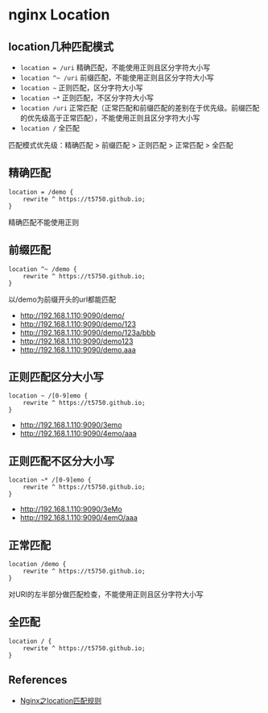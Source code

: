# nginx Location

## location几种匹配模式
- `location = /uri` 精确匹配，不能使用正则且区分字符大小写
- `location ^~ /uri` 前缀匹配，不能使用正则且区分字符大小写
- `location ~` 正则匹配，区分字符大小写
- `location ~*` 正则匹配，不区分字符大小写
- `location /uri` 正常匹配（正常匹配和前缀匹配的差别在于优先级。前缀匹配的优先级高于正常匹配），不能使用正则且区分字符大小写
- `location /` 全匹配

匹配模式优先级：精确匹配 > 前缀匹配 > 正则匹配 > 正常匹配 > 全匹配

## 精确匹配
```
location = /demo {
    rewrite ^ https://t5750.github.io;
}
```
精确匹配不能使用正则

## 前缀匹配
```
location ^~ /demo {
    rewrite ^ https://t5750.github.io;
}
```
以/demo为前缀开头的url都能匹配
- http://192.168.1.110:9090/demo/
- http://192.168.1.110:9090/demo/123
- http://192.168.1.110:9090/demo/123a/bbb
- http://192.168.1.110:9090/demo123
- http://192.168.1.110:9090/demo.aaa

## 正则匹配区分大小写
```
location ~ /[0-9]emo {
    rewrite ^ https://t5750.github.io;
}
```
- http://192.168.1.110:9090/3emo
- http://192.168.1.110:9090/4emo/aaa

## 正则匹配不区分大小写
```
location ~* /[0-9]emo {
    rewrite ^ https://t5750.github.io;
}
```
- http://192.168.1.110:9090/3eMo
- http://192.168.1.110:9090/4emO/aaa

## 正常匹配
```
location /demo {
    rewrite ^ https://t5750.github.io;
}
```
对URI的左半部分做匹配检查，不能使用正则且区分字符大小写

## 全匹配
```
location / {
    rewrite ^ https://t5750.github.io;
}
```

## References
- [Nginx之location匹配规则](https://blog.whsir.com/post-4101.html)